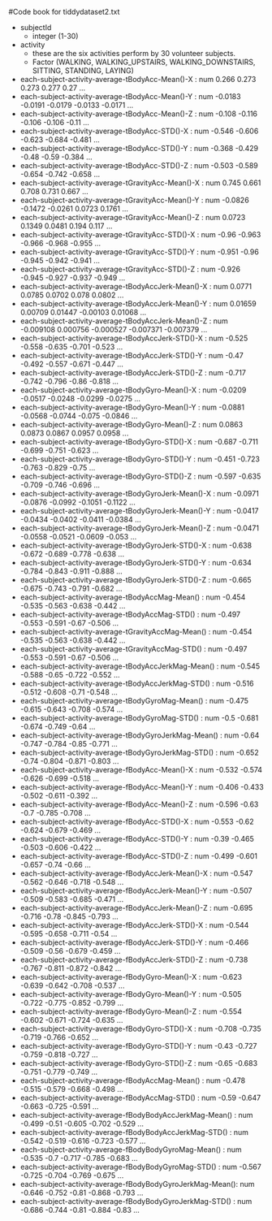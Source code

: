 #Code book for tiddydataset2.txt

- subjectId
  - integer (1-30)
- activity
  - these are the six activities perform by 30 volunteer subjects.
  - Factor (WALKING, WALKING_UPSTAIRS, WALKING_DOWNSTAIRS, SITTING, STANDING, LAYING)
- each-subject-activity-average-tBodyAcc-Mean()-X          : num  0.266 0.273 0.273 0.277 0.27 ...
- each-subject-activity-average-tBodyAcc-Mean()-Y          : num  -0.0183 -0.0191 -0.0179 -0.0133 -0.0171 ...
- each-subject-activity-average-tBodyAcc-Mean()-Z          : num  -0.108 -0.116 -0.106 -0.106 -0.11 ...
- each-subject-activity-average-tBodyAcc-STD()-X           : num  -0.546 -0.606 -0.623 -0.684 -0.481 ...
- each-subject-activity-average-tBodyAcc-STD()-Y           : num  -0.368 -0.429 -0.48 -0.59 -0.384 ...
- each-subject-activity-average-tBodyAcc-STD()-Z           : num  -0.503 -0.589 -0.654 -0.742 -0.658 ...
- each-subject-activity-average-tGravityAcc-Mean()-X       : num  0.745 0.661 0.708 0.731 0.667 ...
- each-subject-activity-average-tGravityAcc-Mean()-Y       : num  -0.0826 -0.1472 -0.0261 0.0723 0.1761 ...
- each-subject-activity-average-tGravityAcc-Mean()-Z       : num  0.0723 0.1349 0.0481 0.194 0.117 ...
- each-subject-activity-average-tGravityAcc-STD()-X        : num  -0.96 -0.963 -0.966 -0.968 -0.955 ...
- each-subject-activity-average-tGravityAcc-STD()-Y        : num  -0.951 -0.96 -0.945 -0.942 -0.941 ...
- each-subject-activity-average-tGravityAcc-STD()-Z        : num  -0.926 -0.945 -0.927 -0.937 -0.949 ...
- each-subject-activity-average-tBodyAccJerk-Mean()-X      : num  0.0771 0.0785 0.0702 0.078 0.0802 ...
- each-subject-activity-average-tBodyAccJerk-Mean()-Y      : num  0.01659 0.00709 0.01447 -0.00103 0.01068 ...
- each-subject-activity-average-tBodyAccJerk-Mean()-Z      : num  -0.009108 0.000756 -0.000527 -0.007371 -0.007379 ...
- each-subject-activity-average-tBodyAccJerk-STD()-X       : num  -0.525 -0.558 -0.635 -0.701 -0.523 ...
- each-subject-activity-average-tBodyAccJerk-STD()-Y       : num  -0.47 -0.492 -0.557 -0.671 -0.447 ...
- each-subject-activity-average-tBodyAccJerk-STD()-Z       : num  -0.717 -0.742 -0.796 -0.86 -0.818 ...
- each-subject-activity-average-tBodyGyro-Mean()-X         : num  -0.0209 -0.0517 -0.0248 -0.0299 -0.0275 ...
- each-subject-activity-average-tBodyGyro-Mean()-Y         : num  -0.0881 -0.0568 -0.0744 -0.075 -0.0846 ...
- each-subject-activity-average-tBodyGyro-Mean()-Z         : num  0.0863 0.0873 0.0867 0.0957 0.0958 ...
- each-subject-activity-average-tBodyGyro-STD()-X          : num  -0.687 -0.711 -0.699 -0.751 -0.623 ...
- each-subject-activity-average-tBodyGyro-STD()-Y          : num  -0.451 -0.723 -0.763 -0.829 -0.75 ...
- each-subject-activity-average-tBodyGyro-STD()-Z          : num  -0.597 -0.635 -0.709 -0.746 -0.696 ...
- each-subject-activity-average-tBodyGyroJerk-Mean()-X     : num  -0.0971 -0.0876 -0.0992 -0.1051 -0.1122 ...
- each-subject-activity-average-tBodyGyroJerk-Mean()-Y     : num  -0.0417 -0.0434 -0.0402 -0.0411 -0.0384 ...
- each-subject-activity-average-tBodyGyroJerk-Mean()-Z     : num  -0.0471 -0.0558 -0.0521 -0.0609 -0.053 ...
- each-subject-activity-average-tBodyGyroJerk-STD()-X      : num  -0.638 -0.672 -0.689 -0.778 -0.638 ...
- each-subject-activity-average-tBodyGyroJerk-STD()-Y      : num  -0.634 -0.784 -0.843 -0.911 -0.888 ...
- each-subject-activity-average-tBodyGyroJerk-STD()-Z      : num  -0.665 -0.675 -0.743 -0.791 -0.682 ...
- each-subject-activity-average-tBodyAccMag-Mean()         : num  -0.454 -0.535 -0.563 -0.638 -0.442 ...
- each-subject-activity-average-tBodyAccMag-STD()          : num  -0.497 -0.553 -0.591 -0.67 -0.506 ...
- each-subject-activity-average-tGravityAccMag-Mean()      : num  -0.454 -0.535 -0.563 -0.638 -0.442 ...
- each-subject-activity-average-tGravityAccMag-STD()       : num  -0.497 -0.553 -0.591 -0.67 -0.506 ...
- each-subject-activity-average-tBodyAccJerkMag-Mean()     : num  -0.545 -0.588 -0.65 -0.722 -0.552 ...
- each-subject-activity-average-tBodyAccJerkMag-STD()      : num  -0.516 -0.512 -0.608 -0.71 -0.548 ...
- each-subject-activity-average-tBodyGyroMag-Mean()        : num  -0.475 -0.615 -0.643 -0.708 -0.574 ...
- each-subject-activity-average-tBodyGyroMag-STD()         : num  -0.5 -0.681 -0.674 -0.749 -0.64 ...
- each-subject-activity-average-tBodyGyroJerkMag-Mean()    : num  -0.64 -0.747 -0.784 -0.85 -0.771 ...
- each-subject-activity-average-tBodyGyroJerkMag-STD()     : num  -0.652 -0.74 -0.804 -0.871 -0.803 ...
- each-subject-activity-average-fBodyAcc-Mean()-X          : num  -0.532 -0.574 -0.626 -0.699 -0.518 ...
- each-subject-activity-average-fBodyAcc-Mean()-Y          : num  -0.406 -0.433 -0.502 -0.611 -0.392 ...
- each-subject-activity-average-fBodyAcc-Mean()-Z          : num  -0.596 -0.63 -0.7 -0.785 -0.708 ...
- each-subject-activity-average-fBodyAcc-STD()-X           : num  -0.553 -0.62 -0.624 -0.679 -0.469 ...
- each-subject-activity-average-fBodyAcc-STD()-Y           : num  -0.39 -0.465 -0.503 -0.606 -0.422 ...
- each-subject-activity-average-fBodyAcc-STD()-Z           : num  -0.499 -0.601 -0.657 -0.74 -0.66 ...
- each-subject-activity-average-fBodyAccJerk-Mean()-X      : num  -0.547 -0.562 -0.646 -0.718 -0.548 ...
- each-subject-activity-average-fBodyAccJerk-Mean()-Y      : num  -0.507 -0.509 -0.583 -0.685 -0.471 ...
- each-subject-activity-average-fBodyAccJerk-Mean()-Z      : num  -0.695 -0.716 -0.78 -0.845 -0.793 ...
- each-subject-activity-average-fBodyAccJerk-STD()-X       : num  -0.544 -0.595 -0.658 -0.711 -0.54 ...
- each-subject-activity-average-fBodyAccJerk-STD()-Y       : num  -0.466 -0.509 -0.56 -0.679 -0.459 ...
- each-subject-activity-average-fBodyAccJerk-STD()-Z       : num  -0.738 -0.767 -0.811 -0.872 -0.842 ...
- each-subject-activity-average-fBodyGyro-Mean()-X         : num  -0.623 -0.639 -0.642 -0.708 -0.537 ...
- each-subject-activity-average-fBodyGyro-Mean()-Y         : num  -0.505 -0.722 -0.775 -0.852 -0.799 ...
- each-subject-activity-average-fBodyGyro-Mean()-Z         : num  -0.554 -0.602 -0.671 -0.724 -0.635 ...
- each-subject-activity-average-fBodyGyro-STD()-X          : num  -0.708 -0.735 -0.719 -0.766 -0.652 ...
- each-subject-activity-average-fBodyGyro-STD()-Y          : num  -0.43 -0.727 -0.759 -0.818 -0.727 ...
- each-subject-activity-average-fBodyGyro-STD()-Z          : num  -0.65 -0.683 -0.751 -0.779 -0.749 ...
- each-subject-activity-average-fBodyAccMag-Mean()         : num  -0.478 -0.515 -0.579 -0.668 -0.498 ...
- each-subject-activity-average-fBodyAccMag-STD()          : num  -0.59 -0.647 -0.663 -0.725 -0.591 ...
- each-subject-activity-average-fBodyBodyAccJerkMag-Mean() : num  -0.499 -0.51 -0.605 -0.702 -0.529 ...
- each-subject-activity-average-fBodyBodyAccJerkMag-STD()  : num  -0.542 -0.519 -0.616 -0.723 -0.577 ...
- each-subject-activity-average-fBodyBodyGyroMag-Mean()    : num  -0.535 -0.7 -0.717 -0.785 -0.683 ...
- each-subject-activity-average-fBodyBodyGyroMag-STD()     : num  -0.567 -0.725 -0.704 -0.769 -0.675 ...
- each-subject-activity-average-fBodyBodyGyroJerkMag-Mean(): num  -0.646 -0.752 -0.81 -0.868 -0.793 ...
- each-subject-activity-average-fBodyBodyGyroJerkMag-STD() : num  -0.686 -0.744 -0.81 -0.884 -0.83 ...